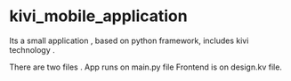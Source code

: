 # kivi_mobile_application
Its a small application , based on python framework, includes kivi technology .

There are two files . 
App runs on main.py file 
Frontend is on design.kv file.


